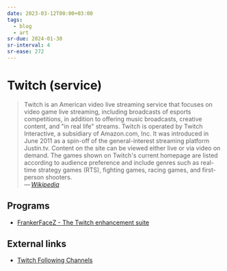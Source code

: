 ```yaml
---
date: 2023-03-12T00:00+03:00
tags:
  - blog
  - art
sr-due: 2024-01-30
sr-interval: 4
sr-ease: 272
---
```


# Twitch (service)

> Twitch is an American video live streaming service that focuses on video game
> live streaming, including broadcasts of esports competitions, in addition to
> offering music broadcasts, creative content, and "in real life" streams.
> Twitch is operated by Twitch Interactive, a subsidiary of Amazon.com, Inc. It
> was introduced in June 2011 as a spin-off of the general-interest streaming
> platform Justin.tv. Content on the site can be viewed either live or via video
> on demand. The games shown on Twitch's current homepage are listed according
> to audience preference and include genres such as real-time strategy games
> (RTS), fighting games, racing games, and first-person shooters.\
> — <cite>[Wikipedia](https://en.wikipedia.org/wiki/Twitch_\(service\))</cite>

## Programs

- [FrankerFaceZ - The Twitch enhancement suite](https://www.frankerfacez.com/)

## External links

- [Twitch Following Channels](https://www.twitch.tv/directory/following/channels)
